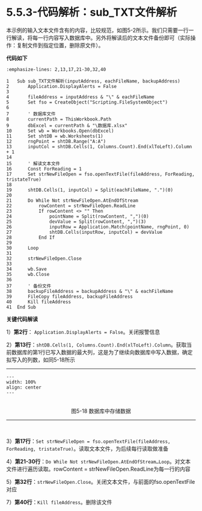 # 5.5.3-代码解析：sub_TXT文件解析

本示例的输入文本文件含有的内容，比较规范，如图5-2所示。我们只需要一行一行解读，将每一行内容写入数据库中。另外将解读后的文本文件备份即可（实际操作：复制文件到指定位置，删除原文件）。

**代码如下**

```{code-block} basic
:emphasize-lines: 2,13,17,21-30,32,40

1   Sub sub_TXT文件解析(inputAddress, eachFileName, backupAddress)
2       Application.DisplayAlerts = False
3       
4       fileAddress = inputAddress & "\" & eachFileName
5       Set fso = CreateObject("Scripting.FileSystemObject")
6       
7       ' 数据库文件
8       currentPath = ThisWorkbook.Path
9       dbExcel = currentPath & "\数据库.xlsx"
10      Set wb = Workbooks.Open(dbExcel)
11      Set shtDB = wb.Worksheets(1)
12      rngPoint = shtDB.Range("A:A")
13      inputCol = shtDB.Cells(1, Columns.Count).End(xlToLeft).Column + 1
14      
15      ' 解读文本文件
16      Const ForReading = 1
17      Set strNewFileOpen = fso.openTextFile(fileAddress, ForReading, tristateTrue)
18
19      shtDB.Cells(1, inputCol) = Split(eachFileName, ".")(0)
20      
21      Do While Not strNewFileOpen.AtEndOfStream
22          rowContent = strNewFileOpen.ReadLine
23          If rowContent <> "" Then
24              pointName = Split(rowContent, ",")(0)
25              devValue = Split(rowContent, ",")(3)
26              inputRow = Application.Match(pointName, rngPoint, 0)
27              shtDB.Cells(inputRow, inputCol) = devValue
28          End If
29          
30      Loop
31      
32      strNewFileOpen.Close
33      
34      wb.Save
35      wb.Close
36      
37      ' 备份文件
38      backupFileAddress = backupAddress & "\" & eachFileName
39      FileCopy fileAddress, backupFileAddress
40      Kill fileAddress
41  End Sub

```

**关键代码解读**

1）**第2行**： `Application.DisplayAlerts = False`。关闭报警信息

2）**第13行**：`shtDB.Cells(1, Columns.Count).End(xlToLeft).Column`。获取当前数据库的第1行已写入数据的最大列，这是为了继续向数据库中写入数据，确定拟写入的列数，如同5-18所示

---
```{figure} image/5-18.png
---
width: 100%
align: center
---
```
<br />
<center>图5-18 数据库中存储数据</center>

---
<br />

3）**第17行**：`Set strNewFileOpen = fso.openTextFile(fileAddress, ForReading, tristateTrue)`。读取文本文件，为后续每行读取做准备

4）**第21-30行**：`Do While Not strNewFileOpen.AtEndOfStream…Loop`。对文本文件进行遍历读取。rowContent = strNewFileOpen.ReadLine为每一行的内容

5）**第32行**：`strNewFileOpen.Close`。关闭文本文件，与前面的fso.openTextFile对应

7）**第40行**：`Kill fileAddress`。删除该文件

